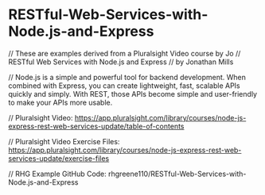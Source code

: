 # RESTful-Web-Services-with-Node.js-and-Express
 
// These are examples derived from a Pluralsight Video course by Jo 
// RESTful Web Services with Node.js and Express
// by Jonathan Mills

// Node.js is a simple and powerful tool for backend development. When combined with Express, you can create lightweight, fast, scalable APIs quickly and simply. With REST, those APIs become simple and user-friendly to make your APIs more usable.

// Pluralsight Video: https://app.pluralsight.com/library/courses/node-js-express-rest-web-services-update/table-of-contents

// Pluralsight Video Exercise Files: https://app.pluralsight.com/library/courses/node-js-express-rest-web-services-update/exercise-files

// RHG Example GitHub Code: rhgreene110/RESTful-Web-Services-with-Node.js-and-Express
